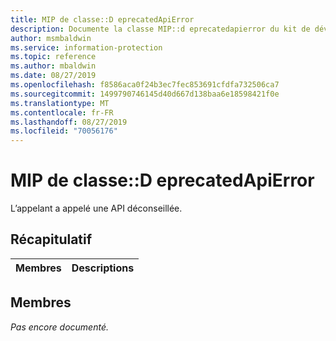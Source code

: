 ```yaml
---
title: MIP de classe::D eprecatedApiError
description: Documente la classe MIP::d eprecatedapierror du kit de développement logiciel (SDK) Microsoft Information Protection (MIP).
author: msmbaldwin
ms.service: information-protection
ms.topic: reference
ms.author: mbaldwin
ms.date: 08/27/2019
ms.openlocfilehash: f8586aca0f24b3ec7fec853691cfdfa732506ca7
ms.sourcegitcommit: 1499790746145d40d667d138baa6e18598421f0e
ms.translationtype: MT
ms.contentlocale: fr-FR
ms.lasthandoff: 08/27/2019
ms.locfileid: "70056176"
---
```

# <a name="class-mipdeprecatedapierror"></a>MIP de classe::D eprecatedApiError 
L’appelant a appelé une API déconseillée.
  
## <a name="summary"></a>Récapitulatif
 Membres                        | Descriptions                                
--------------------------------|---------------------------------------------
  
## <a name="members"></a>Membres
_Pas encore documenté._
